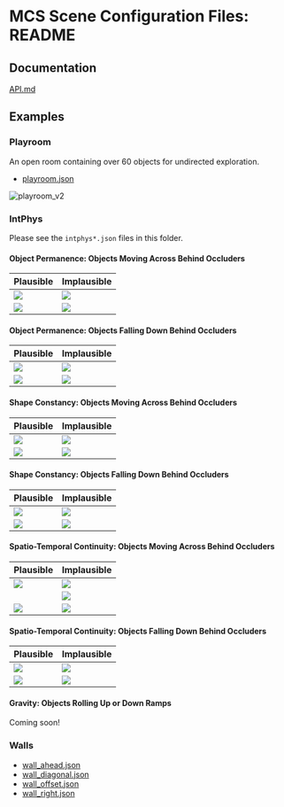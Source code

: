 # MCS Scene Configuration Files: README

## Documentation

[API.md](./API.md)

## Examples

### Playroom

An open room containing over 60 objects for undirected exploration.

- [playroom.json](./playroom.json)

![playroom_v2](./images/playroom_v2.gif)

### IntPhys

Please see the `intphys*.json` files in this folder.

#### Object Permanence: Objects Moving Across Behind Occluders

| Plausible | Implausible |
| --------- | ----------- |
| ![](./images/intphys_object_permanence_quartet_1A_v2.gif) | ![](./images/intphys_object_permanence_quartet_1C_v2.gif) |
| ![](./images/intphys_object_permanence_quartet_1B_v2.gif) | ![](./images/intphys_object_permanence_quartet_1D_v2.gif) |

#### Object Permanence: Objects Falling Down Behind Occluders

| Plausible | Implausible |
| --------- | ----------- |
| ![](./images/intphys_object_permanence_quartet_2A_v2.gif) | ![](./images/intphys_object_permanence_quartet_2C_v2.gif) |
| ![](./images/intphys_object_permanence_quartet_2B_v2.gif) | ![](./images/intphys_object_permanence_quartet_2D_v2.gif) |

#### Shape Constancy: Objects Moving Across Behind Occluders

| Plausible | Implausible |
| --------- | ----------- |
| ![](./images/intphys_shape_constancy_quartet_1A_v2.gif) | ![](./images/intphys_shape_constancy_quartet_1C_v2.gif) |
| ![](./images/intphys_shape_constancy_quartet_1B_v2.gif) | ![](./images/intphys_shape_constancy_quartet_1D_v2.gif) |

#### Shape Constancy: Objects Falling Down Behind Occluders

| Plausible | Implausible |
| --------- | ----------- |
| ![](./images/intphys_shape_constancy_quartet_2A_v2.gif) | ![](./images/intphys_shape_constancy_quartet_2C_v2.gif) |
| ![](./images/intphys_shape_constancy_quartet_2B_v2.gif) | ![](./images/intphys_shape_constancy_quartet_2D_v2.gif) |

#### Spatio-Temporal Continuity: Objects Moving Across Behind Occluders

| Plausible | Implausible |
| --------- | ----------- |
| ![](./images/intphys_spatio_temporal_continuity_quartet_1A_v2.gif) | ![](./images/intphys_spatio_temporal_continuity_quartet_1C_v2.gif) |
| | ![](./images/intphys_spatio_temporal_continuity_quartet_1C_alt_v2.gif) |
| ![](./images/intphys_spatio_temporal_continuity_quartet_1B_v2.gif) | ![](./images/intphys_spatio_temporal_continuity_quartet_1D_v2.gif) |

#### Spatio-Temporal Continuity: Objects Falling Down Behind Occluders

| Plausible | Implausible |
| --------- | ----------- |
| ![](./images/intphys_spatio_temporal_continuity_quartet_2A_v2.gif) | ![](./images/intphys_spatio_temporal_continuity_quartet_2C_v2.gif) |
| ![](./images/intphys_spatio_temporal_continuity_quartet_2B_v2.gif) | ![](./images/intphys_spatio_temporal_continuity_quartet_2D_v2.gif) |

#### Gravity: Objects Rolling Up or Down Ramps

Coming soon!

### Walls

- [wall_ahead.json](./wall_ahead.json)
- [wall_diagonal.json](./wall_diagonal.json)
- [wall_offset.json](./wall_offset.json)
- [wall_right.json](./wall_right.json)

